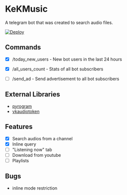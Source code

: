 # KeKMusic

A telegram bot that was created to search audio files.


[![Deploy](https://www.herokucdn.com/deploy/button.svg)](https://heroku.com/deploy)

## Commands
- [x] /today_new_users - New bot users in the last 24 hours
- [x] /all_users_count - Stats of all bot subscribers
- [ ] /send_ad - Send advertisement to all bot subscribers


## External Libraries
* [pyrogram](https://github.com/pyrogram/pyrogram)
* [vkaudiotoken](https://github.com/vodka2/vkaudiotoken-python)

## Features
- [x] Search audios from a channel
- [x] Inline query
- [ ] "Listening now" tab
- [ ] Download from youtube
- [ ] Playlists

## Bugs
* inline mode restriction

